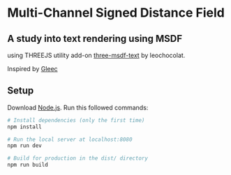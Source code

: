 #  Multi-Channel Signed Distance Field
## A study into text rendering using MSDF

using THREEJS utility add-on [three-msdf-text](https://github.com/leochocolat/three-msdf-text) 
by leochocolat.

Inspired by [Gleec](https://gleec.com/)

## Setup
Download [Node.js](https://nodejs.org/en/download/).
Run this followed commands:

``` bash
# Install dependencies (only the first time)
npm install

# Run the local server at localhost:8080
npm run dev

# Build for production in the dist/ directory
npm run build
```

